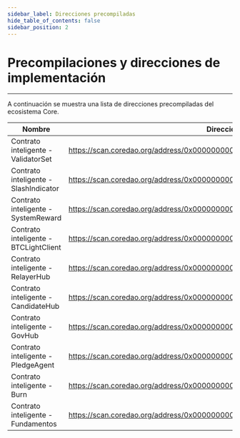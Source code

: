```yaml
---
sidebar_label: Direcciones precompiladas
hide_table_of_contents: false
sidebar_position: 2
---
```


# Precompilaciones y direcciones de implementación

---

A continuación se muestra una lista de direcciones precompiladas del ecosistema Core.

| **Nombre**                            | **Direccion**                                                                                                               |
| ------------------------------------- | --------------------------------------------------------------------------------------------------------------------------- |
| Contrato inteligente - ValidatorSet   | https://scan.coredao.org/address/0x0000000000000000000000000000000000001000 |
| Contrato inteligente - SlashIndicator | https://scan.coredao.org/address/0x0000000000000000000000000000000000001001 |
| Contrato inteligente - SystemReward   | https://scan.coredao.org/address/0x0000000000000000000000000000000000001002 |
| Contrato inteligente - BTCLightClient | https://scan.coredao.org/address/0x0000000000000000000000000000000000001003 |
| Contrato inteligente - RelayerHub     | https://scan.coredao.org/address/0x0000000000000000000000000000000000001004 |
| Contrato inteligente - CandidateHub   | https://scan.coredao.org/address/0x0000000000000000000000000000000000001005 |
| Contrato inteligente - GovHub         | https://scan.coredao.org/address/0x0000000000000000000000000000000000001006 |
| Contrato inteligente - PledgeAgent    | https://scan.coredao.org/address/0x0000000000000000000000000000000000001007 |
| Contrato inteligente - Burn           | https://scan.coredao.org/address/0x0000000000000000000000000000000000001008 |
| Contrato inteligente - Fundamentos    | https://scan.coredao.org/address/0x0000000000000000000000000000000000001009 |


